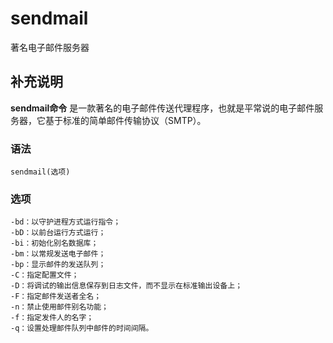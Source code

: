 #  sendmail

著名电子邮件服务器

##  补充说明

**sendmail命令** 是一款著名的电子邮件传送代理程序，也就是平常说的电子邮件服务器，它基于标准的简单邮件传输协议（SMTP）。

###  语法

    
    
    sendmail(选项)
    

###  选项

    
    
    -bd：以守护进程方式运行指令；
    -bD：以前台运行方式运行；
    -bi：初始化别名数据库；
    -bm：以常规发送电子邮件；
    -bp：显示邮件的发送队列；
    -C：指定配置文件；
    -D：将调试的输出信息保存到日志文件，而不显示在标准输出设备上；
    -F：指定邮件发送者全名；
    -n：禁止使用邮件别名功能；
    -f：指定发件人的名字；
    -q：设置处理邮件队列中邮件的时间间隔。
    

